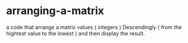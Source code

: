 # arranging-a-matrix
a code that arrange a matrix values ( integers ) Descendingly ( from the hightest value to the lowest ) and then display the result.
